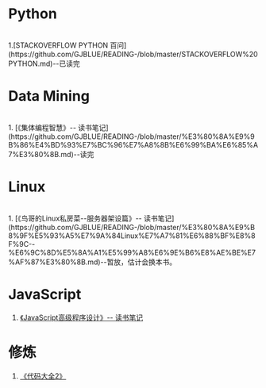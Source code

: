 # Python
<br/>
1.[STACKOVERFLOW PYTHON 百问](https://github.com/GJBLUE/READING-/blob/master/STACKOVERFLOW%20PYTHON.md)--已读完

# Data Mining
<br/>
1. [《集体编程智慧》-- 读书笔记](https://github.com/GJBLUE/READING-/blob/master/%E3%80%8A%E9%9B%86%E4%BD%93%E7%BC%96%E7%A8%8B%E6%99%BA%E6%85%A7%E3%80%8B.md)--读完

# Linux
<br/>
1. [《鸟哥的Linux私房菜--服务器架设篇》-- 读书笔记](https://github.com/GJBLUE/READING-/blob/master/%E3%80%8A%E9%B8%9F%E5%93%A5%E7%9A%84Linux%E7%A7%81%E6%88%BF%E8%8F%9C--%E6%9C%8D%E5%8A%A1%E5%99%A8%E6%9E%B6%E8%AE%BE%E7%AF%87%E3%80%8B.md)--暂放，估计会换本书。

# JavaScript  
1. [《JavaScript高级程序设计》-- 读书笔记](https://github.com/GJBLUE/READING-/blob/master/%E3%80%8AJavaScript%E9%AB%98%E7%BA%A7%E7%A8%8B%E5%BA%8F%E8%AE%BE%E8%AE%A1%E3%80%8B.md)  

# 修炼  
1. [《代码大全2》]()

